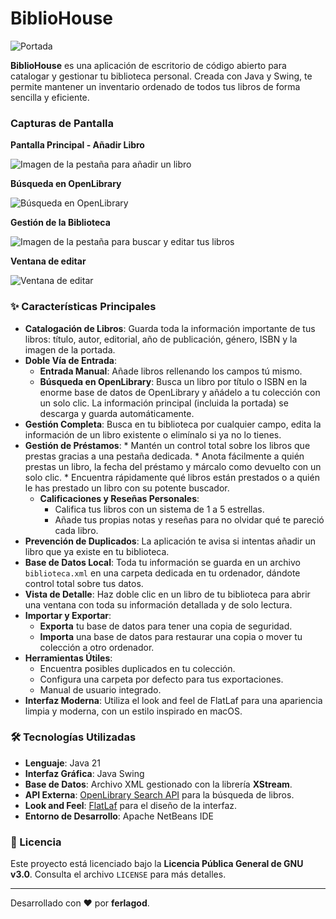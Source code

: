 # BiblioHouse    
![Portada](https://imgur.com/CJOQvUS.png)


**BiblioHouse** es una aplicación de escritorio de código abierto para catalogar y gestionar tu biblioteca personal. Creada con Java y Swing, te permite mantener un inventario ordenado de todos tus libros de forma sencilla y eficiente.

### Capturas de Pantalla

**Pantalla Principal - Añadir Libro**

![Imagen de la pestaña para añadir un libro](https://imgur.com/zCZ0YfJ.png)


**Búsqueda en OpenLibrary**

![Búsqueda en OpenLibrary](https://i.imgur.com/cQc6Jfl.png)


**Gestión de la Biblioteca**

![Imagen de la pestaña para buscar y editar tus libros](https://imgur.com/cQ2Buau.png)

**Ventana de editar**

![Ventana de editar](https://imgur.com/sivEUK5.png)


### ✨ Características Principales

* **Catalogación de Libros**: Guarda toda la información importante de tus libros: título, autor, editorial, año de publicación, género, ISBN y la imagen de la portada.
* **Doble Vía de Entrada**:
    * **Entrada Manual**: Añade libros rellenando los campos tú mismo.
    * **Búsqueda en OpenLibrary**: Busca un libro por título o ISBN en la enorme base de datos de OpenLibrary y añádelo a tu colección con un solo clic. La información principal (incluida la portada) se descarga y guarda automáticamente.
* **Gestión Completa**: Busca en tu biblioteca por cualquier campo, edita la información de un libro existente o elimínalo si ya no lo tienes.
* **Gestión de Préstamos**:
      * Mantén un control total sobre los libros que prestas gracias a una pestaña dedicada.
      * Anota fácilmente a quién prestas un libro, la fecha del préstamo y márcalo como devuelto con un solo clic.
      * Encuentra rápidamente qué libros están prestados o a quién le has prestado un libro con su potente buscador.
  * **Calificaciones y Reseñas Personales**:
       * Califica tus libros con un sistema de 1 a 5 estrellas.
       * Añade tus propias notas y reseñas para no olvidar qué te pareció cada libro.
* **Prevención de Duplicados**: La aplicación te avisa si intentas añadir un libro que ya existe en tu biblioteca.
* **Base de Datos Local**: Toda tu información se guarda en un archivo `biblioteca.xml` en una carpeta dedicada en tu ordenador, dándote control total sobre tus datos.
* **Vista de Detalle**: Haz doble clic en un libro de tu biblioteca para abrir una ventana con toda su información detallada y de solo lectura.
* **Importar y Exportar**:
    * **Exporta** tu base de datos para tener una copia de seguridad.
    * **Importa** una base de datos para restaurar una copia o mover tu colección a otro ordenador.
* **Herramientas Útiles**:
    * Encuentra posibles duplicados en tu colección.
    * Configura una carpeta por defecto para tus exportaciones.
    * Manual de usuario integrado.
* **Interfaz Moderna**: Utiliza el look and feel de FlatLaf para una apariencia limpia y moderna, con un estilo inspirado en macOS.

### 🛠️ Tecnologías Utilizadas

* **Lenguaje**: Java 21
* **Interfaz Gráfica**: Java Swing
* **Base de Datos**: Archivo XML gestionado con la librería **XStream**.
* **API Externa**: [OpenLibrary Search API](https://openlibrary.org/dev/docs/api/search) para la búsqueda de libros.
* **Look and Feel**: [FlatLaf](https://www.formdev.com/flatlaf/) para el diseño de la interfaz.
* **Entorno de Desarrollo**: Apache NetBeans IDE

### 📄 Licencia

Este proyecto está licenciado bajo la **Licencia Pública General de GNU v3.0**. Consulta el archivo `LICENSE` para más detalles.

---

Desarrollado con ❤️ por **ferlagod**.
